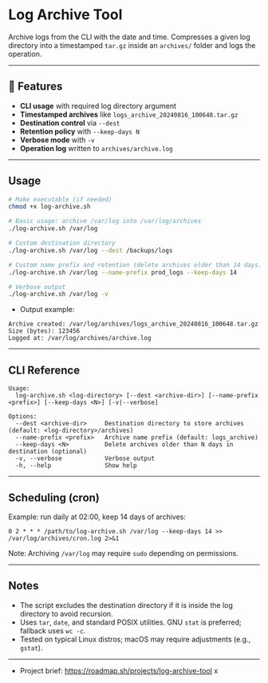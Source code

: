 # Log Archive Tool

Archive logs from the CLI with the date and time. Compresses a given log directory into a timestamped `tar.gz` inside an `archives/` folder and logs the operation.

---

## 📌 Features

- **CLI usage** with required log directory argument
- **Timestamped archives** like `logs_archive_20240816_100648.tar.gz`
- **Destination control** via `--dest`
- **Retention policy** with `--keep-days N`
- **Verbose mode** with `-v`
- **Operation log** written to `archives/archive.log`

---

## Usage

```bash
# Make executable (if needed)
chmod +x log-archive.sh

# Basic usage: archive /var/log into /var/log/archives
./log-archive.sh /var/log

# Custom destination directory
./log-archive.sh /var/log --dest /backups/logs

# Custom name prefix and retention (delete archives older than 14 days)
./log-archive.sh /var/log --name-prefix prod_logs --keep-days 14

# Verbose output
./log-archive.sh /var/log -v
```

- Output example:
```
Archive created: /var/log/archives/logs_archive_20240816_100648.tar.gz
Size (bytes): 123456
Logged at: /var/log/archives/archive.log
```

---

## CLI Reference

```text
Usage:
  log-archive.sh <log-directory> [--dest <archive-dir>] [--name-prefix <prefix>] [--keep-days <N>] [-v|--verbose]

Options:
  --dest <archive-dir>     Destination directory to store archives (default: <log-directory>/archives)
  --name-prefix <prefix>   Archive name prefix (default: logs_archive)
  --keep-days <N>          Delete archives older than N days in destination (optional)
  -v, --verbose            Verbose output
  -h, --help               Show help
```

---

## Scheduling (cron)

Example: run daily at 02:00, keep 14 days of archives:
```
0 2 * * * /path/to/log-archive.sh /var/log --keep-days 14 >> /var/log/archives/cron.log 2>&1
```

Note: Archiving `/var/log` may require `sudo` depending on permissions.

---

## Notes

- The script excludes the destination directory if it is inside the log directory to avoid recursion.
- Uses `tar`, `date`, and standard POSIX utilities. GNU `stat` is preferred; fallback uses `wc -c`.
- Tested on typical Linux distros; macOS may require adjustments (e.g., `gstat`).

---

- Project brief: https://roadmap.sh/projects/log-archive-tool
x
